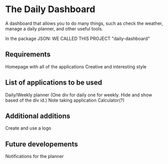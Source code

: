# The Daily Dashboard
A dashboard that allows you to do many things, such as check the weather, manage a daily planner, and other useful tools.



In the package JSON: WE CALLED THIS PROJECT "daily-dashboard"

## Requirements
Homepage with all of the applications 
Creative and interesting style


## List of applications to be used
Daily/Weekly planner (One div for daily one for weekly. Hide and show based of the div id.)
Note taking application
Calculator(?)




## Additional additions
Create and use a logo

## Future developements
Notifications for the planner
